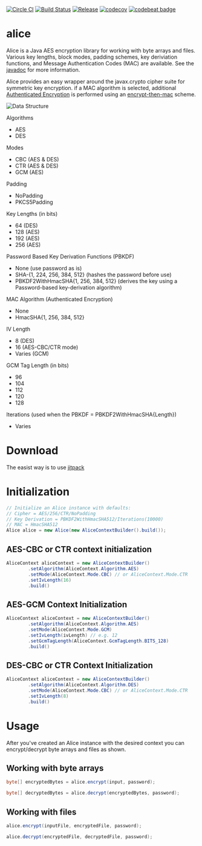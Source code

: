 [![Circle
CI](https://circleci.com/gh/rockaport/alice.svg?style=shield)](https://circleci.com/gh/rockaport/alice)
[![Build Status](https://travis-ci.org/rockaport/alice.svg?branch=master)](https://travis-ci.org/rockaport/alice)
[![Release](https://jitpack.io/v/rockaport/alice.svg)](https://jitpack.io/#rockaport/alice)
[![codecov](https://codecov.io/gh/rockaport/alice/branch/master/graph/badge.svg)](https://codecov.io/gh/rockaport/alice)
[![codebeat badge](https://codebeat.co/badges/03c01973-7f17-4aa9-8c5f-42c1e6a45d24)](https://codebeat.co/projects/github-com-rockaport-alice)

# alice
Alice is a Java AES encryption library for working with byte arrays and files. Various key lengths, block modes, padding schemes, key deriviation functions, and Message Authentication Codes (MAC) are available. See the [javadoc](https://rockaport.github.io/alice) for more information.

Alice provides an easy wrapper around the javax.crypto cipher suite for symmetric key encryption. if a MAC algorithm is selected, additional [Authenticated Encryption](https://en.wikipedia.org/wiki/Authenticated_encryption) is performed using an [encrypt-then-mac](https://en.wikipedia.org/wiki/Authenticated_encryption#Encrypt-then-MAC_.28EtM.29) scheme.

![Data Structure](https://cloud.githubusercontent.com/assets/5369654/23003382/82fa26d0-f3be-11e6-8128-ce2ef6f71957.png)

Algorithms
- AES
- DES

Modes
- CBC (AES & DES)
- CTR (AES & DES)
- GCM (AES)

Padding
- NoPadding
- PKCS5Padding

Key Lengths (in bits)
- 64 (DES)
- 128 (AES)
- 192 (AES)
- 256 (AES)

Password Based Key Derivation Functions (PBKDF)
- None (use password as is)
- SHA-{1, 224, 256, 384, 512} (hashes the password before use)
- PBKDF2WithHmacSHA{1, 256, 384, 512} (derives the key using a Password-based key-derivation algorithm)

MAC Algorithm (Authenticated Encryption)
- None
- HmacSHA{1, 256, 384, 512}

IV Length
- 8 (DES)
- 16 (AES-CBC/CTR mode)
- Varies (GCM)

GCM Tag Length (in bits)
- 96
- 104
- 112
- 120
- 128

Iterations (used when the PBKDF = PBKDF2WithHmacSHA{Length})
- Varies

# Download
The easist way is to use [jitpack](https://jitpack.io/#rockaport/alice)

# Initialization
```java
// Initialize an Alice instance with defaults:
// Cipher = AES/256/CTR/NoPadding
// Key Derivation = PBKDF2WithHmacSHA512/Iterations(10000)
// MAC = HmacSHA512
Alice alice = new Alice(new AliceContextBuilder().build());
```

## AES-CBC or CTR context initialization
```java
AliceContext aliceContext = new AliceContextBuilder()
        .setAlgorithm(AliceContext.Algorithm.AES)
        .setMode(AliceContext.Mode.CBC) // or AliceContext.Mode.CTR
        .setIvLength(16)
        .build()
```

## AES-GCM Context Initialization
```java
AliceContext aliceContext = new AliceContextBuilder()
        .setAlgorithm(AliceContext.Algorithm.AES)
        .setMode(AliceContext.Mode.GCM)
        .setIvLength(ivLength) // e.g. 12
        .setGcmTagLength(AliceContext.GcmTagLength.BITS_128)
        .build()
```

## DES-CBC or CTR Context Initialization
```java
AliceContext aliceContext = new AliceContextBuilder()
        .setAlgorithm(AliceContext.Algorithm.DES)
        .setMode(AliceContext.Mode.CBC) // or AliceContext.Mode.CTR
        .setIvLength(8)
        .build()
```

# Usage
After you've created an Alice instance with the desired context you can encrypt/decrypt byte arrays and files as shown.

## Working with byte arrays
```java
byte[] encryptedBytes = alice.encrypt(input, password);

byte[] decryptedBytes = alice.decrypt(encryptedBytes, password);
```

## Working with files
```java
alice.encrypt(inputFile, encryptedFile, password);

alice.decrypt(encryptedFile, decryptedFile, password);
```
